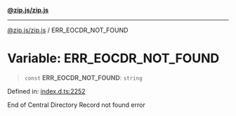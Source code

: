 [**@zip.js/zip.js**](../README.md)

***

[@zip.js/zip.js](../globals.md) / ERR\_EOCDR\_NOT\_FOUND

# Variable: ERR\_EOCDR\_NOT\_FOUND

> `const` **ERR\_EOCDR\_NOT\_FOUND**: `string`

Defined in: [index.d.ts:2252](https://github.com/gildas-lormeau/zip.js/blob/71d0cfc32ac4da8ab21f65731cd6bc5601268bd6/index.d.ts#L2252)

End of Central Directory Record not found error
